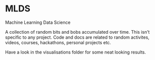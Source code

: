 # MLDS
Machine Learning Data Science

A collection of random bits and bobs accumulated over time. This isn't specific to any project. Code and docs are related to random activites, videos, courses, hackathons, personal projects etc. 

Have a look in the visualisations folder for some neat looking results. 
